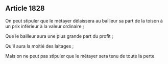 Article 1828
----
On peut stipuler que le métayer délaissera au bailleur sa part de la toison à un
prix inférieur à la valeur ordinaire ;

Que le bailleur aura une plus grande part du profit ;

Qu'il aura la moitié des laitages ;

Mais on ne peut pas stipuler que le métayer sera tenu de toute la perte.

